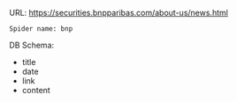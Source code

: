 URL: https://securities.bnpparibas.com/about-us/news.html

    Spider name: bnp

DB Schema:
- title
- date
- link
- content

